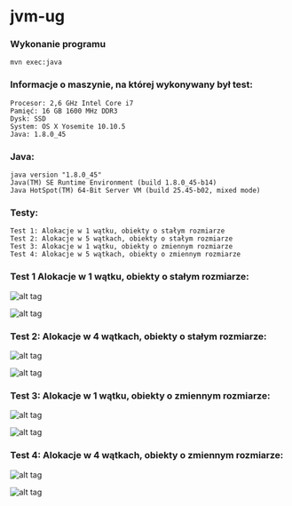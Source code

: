 # jvm-ug

### Wykonanie programu
`mvn exec:java`

### Informacje o maszynie, na której wykonywany był test:
```
Procesor: 2,6 GHz Intel Core i7
Pamięć: 16 GB 1600 MHz DDR3
Dysk: SSD
System: OS X Yosemite 10.10.5
Java: 1.8.0_45
```

### Java:
```
java version "1.8.0_45"
Java(TM) SE Runtime Environment (build 1.8.0_45-b14)
Java HotSpot(TM) 64-Bit Server VM (build 25.45-b02, mixed mode)
```

### Testy:
```
Test 1: Alokacje w 1 wątku, obiekty o stałym rozmiarze
Test 2: Alokacje w 5 wątkach, obiekty o stałym rozmiarze
Test 3: Alokacje w 1 wątku, obiekty o zmiennym rozmiarze
Test 4: Alokacje w 5 wątkach, obiekty o zmiennym rozmiarze
```

### Test 1 Alokacje w 1 wątku, obiekty o stałym rozmiarze:
![alt tag](https://github.com/waveq/jvm-ug/blob/lab-09/charts/Screen%20Shot%202016-05-09%20at%2022.46.28.png)

![alt tag](https://github.com/waveq/jvm-ug/blob/lab-09/charts/Screen%20Shot%202016-05-09%20at%2022.47.28.png)


### Test 2: Alokacje w 4 wątkach, obiekty o stałym rozmiarze:
![alt tag](https://github.com/waveq/jvm-ug/blob/lab-09/charts/Screen%20Shot%202016-05-09%20at%2022.46.48.png)

![alt tag](https://github.com/waveq/jvm-ug/blob/lab-09/charts/Screen%20Shot%202016-05-09%20at%2022.47.38.png)

### Test 3: Alokacje w 1 wątku, obiekty o zmiennym rozmiarze:
![alt tag](https://github.com/waveq/jvm-ug/blob/lab-09/charts/Screen%20Shot%202016-05-09%20at%2022.46.56.png)

![alt tag](https://github.com/waveq/jvm-ug/blob/lab-09/charts/Screen%20Shot%202016-05-09%20at%2022.47.48.png)

### Test 4: Alokacje w 4 wątkach, obiekty o zmiennym rozmiarze:
![alt tag](https://github.com/waveq/jvm-ug/blob/lab-09/charts/Screen%20Shot%202016-05-09%20at%2022.47.14.png)

![alt tag](https://github.com/waveq/jvm-ug/blob/lab-09/charts/Screen%20Shot%202016-05-09%20at%2022.47.56.png)
